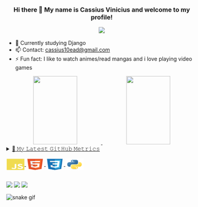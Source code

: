 ### <p align ='center'>Hi there :wave: My name is Cassius Vinicius and welcome to my profile!</p>

<p align='center'> <img src='https://cdn.discordapp.com/attachments/913262514664513636/955086423403409488/tumblr_p3fp73mneH1qcgdfgo7_500.gif' /> </p>

- 🌱 Currently studying Django
- 📫 Contact: cassius10ead@gmail.com
- ⚡ Fun fact: I like to watch animes/read mangas and i love playing video games

<div align="center">
  <a href="https://github.com/hyoukka">
  <img height="180em" width="48%" src="github-readme-stats-ecru-iota-41.vercel.app/api?username=hyoukka&show_icons=true&theme=midnight-purple&include_all_commits=true&count_private=true"/>
  <img height="180em" width="48%" src="github-readme-stats-ecru-iota-41.vercel.app/api/top-langs/?username=hyoukka&layout=compact&langs_count=7&theme=midnight-purple"/>
</div>
  
 
  <details>
  <summary>🔔 𝙼𝚢 𝙻𝚊𝚝𝚎𝚜𝚝 𝙶𝚒𝚝𝙷𝚞𝚋 𝙼𝚎𝚝𝚛𝚒𝚌𝚜</summary>

![Metrics](https://metrics.lecoq.io/Hyoukka)

</details>
  
  <div style="display: inline_block"><br>
  <img align="center" alt="Cass-Js" height="30" width="48" src="https://raw.githubusercontent.com/devicons/devicon/master/icons/javascript/javascript-plain.svg">
  <img align="center" alt="Cass-HTML" height="30" width="48" src="https://raw.githubusercontent.com/devicons/devicon/master/icons/html5/html5-original.svg">
  <img align="center" alt="Cass-CSS" height="30" width="48" src="https://raw.githubusercontent.com/devicons/devicon/master/icons/css3/css3-original.svg">
  <img align="center" alt="Cass-Python" height="30" width="48" src="https://raw.githubusercontent.com/devicons/devicon/master/icons/python/python-original.svg">
  
</div>

##

<div> 
 	<a href="https://www.twitch.tv/iviniciuus" target="_blank"><img src="https://img.shields.io/badge/Twitch-9146FF?style=for-the-badge&logo=twitch&logoColor=white" target="_blank"></a>
  <a href = "mailto:cassius10ead@gmail.com"><img src="https://img.shields.io/badge/-Gmail-%23333?style=for-the-badge&logo=gmail&logoColor=white" target="_blank"></a>
  <a href="https://www.linkedin.com/in/cássius-vinícius/" target="_blank"><img src="https://img.shields.io/badge/-LinkedIn-%230077B5?style=for-the-badge&logo=linkedin&logoColor=white" target="_blank"></a> 
 
![snake gif](https://github.com/Hyoukka/Hyoukka/blob/output/github-contribution-grid-snake.svg)
</div>
